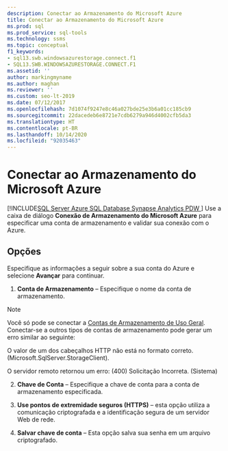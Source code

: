 ```yaml
---
description: Conectar ao Armazenamento do Microsoft Azure
title: Conectar ao Armazenamento do Microsoft Azure
ms.prod: sql
ms.prod_service: sql-tools
ms.technology: ssms
ms.topic: conceptual
f1_keywords:
- sql13.swb.windowsazurestorage.connect.f1
- SQL13.SWB.WINDOWSAZURESTORAGE.CONNECT.F1
ms.assetid: ''
author: markingmyname
ms.author: maghan
ms.reviewer: ''
ms.custom: seo-lt-2019
ms.date: 07/12/2017
ms.openlocfilehash: 7d1074f9247e8c46a027bde25e3b6a01cc185cb9
ms.sourcegitcommit: 22dacedeb6e8721e7cdb6279a946d4002cfb5da3
ms.translationtype: HT
ms.contentlocale: pt-BR
ms.lasthandoff: 10/14/2020
ms.locfileid: "92035463"
---
```

# <a name="connect-to-microsoft-azure-storage"></a>Conectar ao Armazenamento do Microsoft Azure

[!INCLUDE[SQL Server Azure SQL Database Synapse Analytics PDW ](../../includes/applies-to-version/sql-asdb-asdbmi-asa-pdw.md)]
Use a caixa de diálogo **Conexão de Armazenamento do Microsoft Azure** para especificar uma conta de armazenamento e validar sua conexão com o Azure.  
  
## <a name="options"></a>Opções  
Especifique as informações a seguir sobre a sua conta do Azure e selecione **Avançar** para continuar.  
  
1.  **Conta de Armazenamento** – Especifique o nome da conta de armazenamento.

   >[!NOTE]
   > Você só pode se conectar a [Contas de Armazenamento de Uso Geral](/azure/storage/common/storage-introduction#azure-storage-services). Conectar-se a outros tipos de contas de armazenamento pode gerar um erro similar ao seguinte:
   >
   >  O valor de um dos cabeçalhos HTTP não está no formato correto. (Microsoft.SqlServer.StorageClient).
   >
   >  O servidor remoto retornou um erro: (400) Solicitação Incorreta. (Sistema)

2.  **Chave de Conta** – Especifique a chave de conta para a conta de armazenamento especificada.  
  
3.  **Use pontos de extremidade seguros (HTTPS)** – esta opção utiliza a comunicação criptografada e a identificação segura de um servidor Web de rede.  
  
4.  **Salvar chave de conta** – Esta opção salva sua senha em um arquivo criptografado.  
